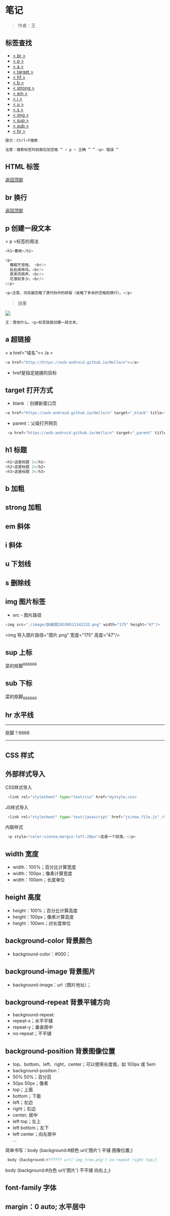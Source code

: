  # 笔记

 >作者：王
 
## 标签查找
 - [< br >](#br-换行)
 - [< p >](#p-创建一段文本)
 - [< a >](#a-超链接)
 - [< target >](#target-打开方式)
 - [< h1 >](#h1-标题)
 - [< b >](#b-加粗)
 - [< strong >](#strong-加粗)
 - [< em >](#em-斜体)
 - [< i >](#i-斜体)
 - [< u >](#u-下划线)
 - [< s >](#s-删除线)
 - [< img >](#img-图片图标)
 - [< sup >](#sup-上标)
 - [< sub >](#sub-下标)
 - [< hr >](#hr-水平线)

```Python
提示：Ctrl+F搜索   

注意：搜索标签时前面后加空格 “ < p > 正确 ” “ <p> 错误 ”
```

## HTML 标签

[返回顶部](#)
## br 换行

[返回顶部](#)
## p 创建一段文本

< p >标签的用法
 ```Python
<h1>春晓</h1>

<p>
   春眠不觉晓， <br/>
   处处闻啼鸟。<br/>
   夜来风雨声，<br/>
   花落知多少。<br/>
</p>

<p>注意，浏览器忽略了源代码中的排版（省略了多余的空格和换行）。</p>
```
>效果

![](./image/QQ截图20190511142233.png)

```Python
王：管他什么。<p>标签就是创建一段文本。
```
## a 超链接

< a href="域名">< /a >
 ```Python
 <a href="http://https://wsb-android.github.io/Hello/n"></a>
```
 - href是指定链接的目标
 
## target 打开方式

 - blank ：创建新窗口页
 
 ```Python
 <a href="https://wsb-android.github.io/Hello/n" target="_blank" title="转到WSB-Android主页">DIVCSS5</a>
```

 - parent：父级打开网页
 
```Python
 <a href="https://wsb-android.github.io/Hello/n" target="_parent" title="转到WSB-Android主页">DIVCSS5</a>
```

## h1 标题

```Python
<h1>这是标题 1</h1>
<h2>这是标题 2</h2>
<h3>这是标题 3</h3>
```

## b 加粗

## strong 加粗

## em 斜体

## i 斜体

## u 下划线

## s 删除线

## img 图片标签

 - src - 图片路径
 ```Python
 <img src="./image/QQ截图20190511142233.png" width="175" height="47"/>
```
 <img 导入图片路径="图片.png" 宽度="175" 高度="47"/>

## sup 上标
菜的抠脚<sup>666666</sup>

## sub 下标
菜的抠脚<sub>666666</sub>

## hr 水平线
<hr>抠脚？6666<hr>





## CSS 样式
 
## 外部样式导入
CSS样式导入
```Python
 <link rel="stylesheet" type="text/css" href="mystyle.css>
```
JS样式导入
```Python
 <link rel="stylesheet" type='text/javascript' href="js/new_file.js" />
```
内联样式
```Python
 <p style="color:sienna;margin-left:20px">这是一个段落。</p>
```

## width 宽度
 - width：100%；百分比计算宽度
 - width：100px；像素计算宽度
 - width：100em；长度单位

## height 高度
 - height：100%；百分比计算高度
 - height：100px；像素计算高度
 - height：100em；对长度单位

## background-color 背景颜色

 - background-color：#000；

## background-image 背景图片

 - background-image：url（图片地址）；

## background-repeat 背景平铺方向

 - background-repeat:
 - repeat-x；水平平铺 
 - repeat-y；垂直居中
 - no-repeat；不平铺

## background-position 背景图像位置

 - top、bottom、left、right，center；可以使用长度值，如 100px 或 5em
 - background-position：
 - 50% 50%；百分百
 - 50px 50px；像素
 - top；上面
 - bottom；下面
 - left；左边 
 - right；右边
 - center; 居中
 - left top；左上
 - left bottom；左下
 - left center；向左居中
</br> ...

简单书写：body {background:#颜色 url('图片') 平铺 图像位置;} 
```Python
 body {background:#ffffff url('img_tree.png') no-repeat right top;}
```
body {background:#白色 url('图片') 不平铺 向右上;}

## font-family 字体

## margin：0 auto; 水平居中
